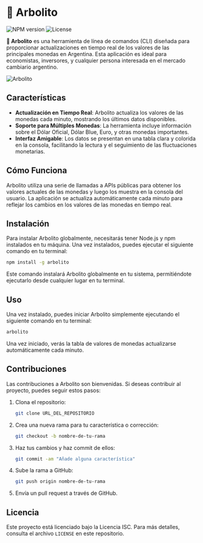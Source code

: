 # 🌳 Arbolito

![NPM version](https://img.shields.io/npm/v/arbolito)
![License](https://img.shields.io/npm/l/arbolito)

**🌳 Arbolito** es una herramienta de línea de comandos (CLI) diseñada para proporcionar actualizaciones en tiempo real de los valores de las principales monedas en Argentina. Esta aplicación es ideal para economistas, inversores, y cualquier persona interesada en el mercado cambiario argentino.

![Arbolito](https://i.postimg.cc/ncJrxJ6C/Screenshot-2024-12-03-at-12-48-36-PM.png)

## Características

- **Actualización en Tiempo Real**: Arbolito actualiza los valores de las monedas cada minuto, mostrando los últimos datos disponibles.
- **Soporte para Múltiples Monedas**: La herramienta incluye información sobre el Dólar Oficial, Dólar Blue, Euro, y otras monedas importantes.
- **Interfaz Amigable**: Los datos se presentan en una tabla clara y colorida en la consola, facilitando la lectura y el seguimiento de las fluctuaciones monetarias.

## Cómo Funciona

Arbolito utiliza una serie de llamadas a APIs públicas para obtener los valores actuales de las monedas y luego los muestra en la consola del usuario. La aplicación se actualiza automáticamente cada minuto para reflejar los cambios en los valores de las monedas en tiempo real.

## Instalación

Para instalar Arbolito globalmente, necesitarás tener Node.js y npm instalados en tu máquina. Una vez instalados, puedes ejecutar el siguiente comando en tu terminal:

```bash
npm install -g arbolito
```

Este comando instalará Arbolito globalmente en tu sistema, permitiéndote ejecutarlo desde cualquier lugar en tu terminal.

## Uso

Una vez instalado, puedes iniciar Arbolito simplemente ejecutando el siguiente comando en tu terminal:

```bash
arbolito
```

Una vez iniciado, verás la tabla de valores de monedas actualizarse automáticamente cada minuto.

## Contribuciones

Las contribuciones a Arbolito son bienvenidas. Si deseas contribuir al proyecto, puedes seguir estos pasos:

1. Clona el repositorio:
   ```bash
   git clone URL_DEL_REPOSITORIO
   ```
2. Crea una nueva rama para tu característica o corrección:
   ```bash
   git checkout -b nombre-de-tu-rama
   ```
3. Haz tus cambios y haz commit de ellos:
   ```bash
   git commit -am "Añade alguna característica"
   ```
4. Sube la rama a GitHub:
   ```bash
   git push origin nombre-de-tu-rama
   ```
5. Envía un pull request a través de GitHub.

## Licencia

Este proyecto está licenciado bajo la Licencia ISC. Para más detalles, consulta el archivo `LICENSE` en este repositorio.
